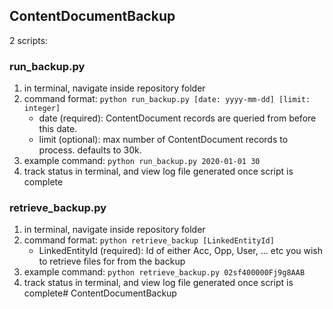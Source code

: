 ## ContentDocumentBackup
2 scripts:

### run_backup.py
1. in terminal, navigate inside repository folder
2. command format: `python run_backup.py [date: yyyy-mm-dd] [limit: integer]`
    - date (required): ContentDocument records are queried from before this date.
    - limit (optional): max number of ContentDocument records to process. defaults to 30k.
3. example command: `python run_backup.py 2020-01-01 30`
4. track status in terminal, and view log file generated once script is complete

### retrieve_backup.py
1. in terminal, navigate inside repository folder
2. command format: `python retrieve_backup [LinkedEntityId]`
    - LinkedEntityId (required): Id of either Acc, Opp, User, ... etc you wish to retrieve files for from the backup
3. example command: `python retrieve_backup.py 02sf400000Fj9g8AAB`
4. track status in terminal, and view log file generated once script is complete# ContentDocumentBackup
